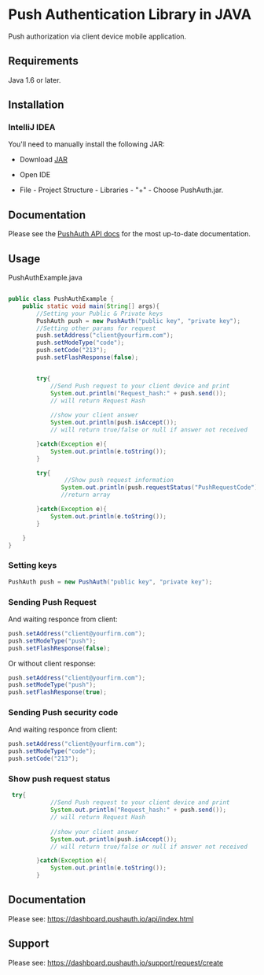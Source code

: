 # Push Authentication Library in JAVA

Push authorization via client device mobile application.

## Requirements

Java 1.6 or later.

## Installation

### IntelliJ IDEA

You'll need to manually install the following JAR: 

* Download [JAR](https://github.com/Vla2yslav/PushAuth/releases/tag/1.0)

* Open IDE

* File - Project Structure - Libraries - "+" - Choose PushAuth.jar.

## Documentation

Please see the [PushAuth API docs](https://pushauth.io/api/index.html) for the most up-to-date documentation.

## Usage

PushAuthExample.java

```java

public class PushAuthExample {
    public static void main(String[] args){
        //Setting your Public & Private keys
        PushAuth push = new PushAuth("public key", "private key");
        //Setting other params for request
        push.setAddress("client@yourfirm.com");
        push.setModeType("code");
        push.setCode("213");
        push.setFlashResponse(false);


        try{
            //Send Push request to your client device and print
            System.out.println("Request_hash:" + push.send());
            // will return Request Hash
            
            //show your client answer
            System.out.println(push.isAccept());
            // will return true/false or null if answer not received

        }catch(Exception e){
            System.out.println(e.toString());
        }

        try{
                //Show push request information
               System.out.println(push.requestStatus("PushRequestCode"));
               //return array

        }catch(Exception e){
            System.out.println(e.toString());
        }

    }
}

```

### Setting keys

```java
PushAuth push = new PushAuth("public key", "private key");
```


### Sending Push Request

And waiting responce from client:

```java
push.setAddress("client@yourfirm.com");
push.setModeType("push");
push.setFlashResponse(false);
```

Or without client response:

```java
push.setAddress("client@yourfirm.com");
push.setModeType("push");
push.setFlashResponse(true);
```

### Sending Push security code

And waiting responce from client:

```java
push.setAddress("client@yourfirm.com");
push.setModeType("code");
push.setCode("213");
```

### Show push request status

```java
 try{
            //Send Push request to your client device and print
            System.out.println("Request_hash:" + push.send());
            // will return Request Hash
            
            //show your client answer
            System.out.println(push.isAccept());
            // will return true/false or null if answer not received

        }catch(Exception e){
            System.out.println(e.toString());
        }
```

## Documentation

Please see: https://dashboard.pushauth.io/api/index.html

## Support

Please see: https://dashboard.pushauth.io/support/request/create
